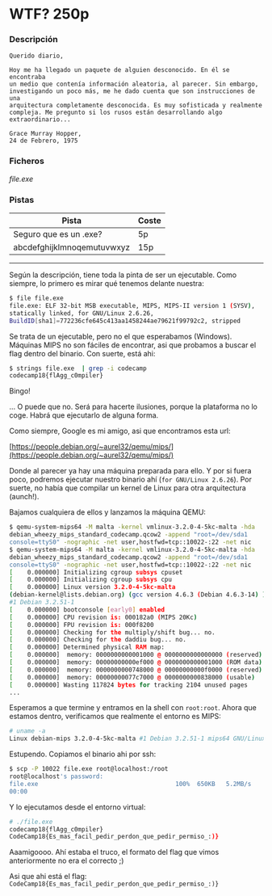 # WTF? 250p

### Descripción
```
Querido diario,

Hoy me ha llegado un paquete de alguien desconocido. En él se encontraba 
un medio que contenía información aleatoria, al parecer. Sin embargo, 
investigando un poco más, me he dado cuenta que son instrucciones de una 
arquitectura completamente desconocida. Es muy sofisticada y realmente 
compleja. Me pregunto si los rusos están desarrollando algo 
extraordinario...

Grace Murray Hopper,
24 de Febrero, 1975
```

### Ficheros
*file.exe*

### Pistas
Pista|Coste
---|---|
Seguro que es un .exe?|5p|
abcdefghijklmnoqemutuvwxyz|15p|
---

Según la descripción, tiene toda la pinta de ser un ejecutable. Como 
siempre, lo primero es mirar qué tenemos delante nuestra:

```bash
$ file file.exe 
file.exe: ELF 32-bit MSB executable, MIPS, MIPS-II version 1 (SYSV), 
statically linked, for GNU/Linux 2.6.26, 
BuildID[sha1]=772236cfe645c413aa1458244ae79621f99792c2, stripped
```

Se trata de un ejecutable, pero no el que esperabamos (Windows). 
Máquinas MIPS no son fáciles de encontrar, asi que probamos a buscar el 
flag dentro del binario. Con suerte, está ahi:

```bash
$ strings file.exe  | grep -i codecamp
codecamp18{flAgg_c0mpiler}
```

Bingo!

... O puede que no. Será para hacerte ilusiones, porque la plataforma no 
lo coge. Habrá que ejecutarlo de alguna forma.

Como siempre, Google es mi amigo, asi que encontramos esta url:

[https://people.debian.org/~aurel32/qemu/mips/](https://people.debian.org/~aurel32/qemu/mips/)

Donde al parecer ya hay una máquina preparada para ello. Y por si fuera 
poco, podremos ejecutar nuestro binario ahí (`for GNU/Linux 2.6.26`). 
Por suerte, no había que compilar un kernel de Linux para otra 
arquitectura (aunch!).

Bajamos cualquiera de ellos y lanzamos la máquina QEMU:
```bash
$ qemu-system-mips64 -M malta -kernel vmlinux-3.2.0-4-5kc-malta -hda 
debian_wheezy_mips_standard_codecamp.qcow2 -append "root=/dev/sda1 
console=ttyS0" -nographic -net user,hostfwd=tcp::10022-:22 -net nic
$ qemu-system-mips64 -M malta -kernel vmlinux-3.2.0-4-5kc-malta -hda 
debian_wheezy_mips_standard_codecamp.qcow2 -append "root=/dev/sda1 
console=ttyS0" -nographic -net user,hostfwd=tcp::10022-:22 -net nic
[    0.000000] Initializing cgroup subsys cpuset
[    0.000000] Initializing cgroup subsys cpu
[    0.000000] Linux version 3.2.0-4-5kc-malta 
(debian-kernel@lists.debian.org) (gcc version 4.6.3 (Debian 4.6.3-14) ) 
#1 Debian 3.2.51-1
[    0.000000] bootconsole [early0] enabled
[    0.000000] CPU revision is: 000182a0 (MIPS 20Kc)
[    0.000000] FPU revision is: 000f8200
[    0.000000] Checking for the multiply/shift bug... no.
[    0.000000] Checking for the daddiu bug... no.
[    0.000000] Determined physical RAM map:
[    0.000000]  memory: 0000000000001000 @ 0000000000000000 (reserved)
[    0.000000]  memory: 00000000000ef000 @ 0000000000001000 (ROM data)
[    0.000000]  memory: 0000000000748000 @ 00000000000f0000 (reserved)
[    0.000000]  memory: 00000000077c7000 @ 0000000000838000 (usable)
[    0.000000] Wasting 117824 bytes for tracking 2104 unused pages
...
```
Esperamos a que termine y entramos en la shell con `root:root`. Ahora 
que estamos dentro, verificamos que realmente el entorno es MIPS:
```bash
# uname -a
Linux debian-mips 3.2.0-4-5kc-malta #1 Debian 3.2.51-1 mips64 GNU/Linux
```

Estupendo. Copiamos el binario ahi por ssh:
```bash
$ scp -P 10022 file.exe root@localhost:/root
root@localhost's password: 
file.exe                                      100%  650KB   5.2MB/s   
00:00
```

Y lo ejecutamos desde el entorno virtual:
```bash
# ./file.exe 
codecamp18{flAgg_c0mpiler}
CodeCamp18{Es_mas_facil_pedir_perdon_que_pedir_permiso_:)}
```

Aaamigoooo. Ahí estaba el truco, el formato del flag que vimos 
anteriormente no era el correcto ;)

Asi que ahi está el flag:
`CodeCamp18{Es_mas_facil_pedir_perdon_que_pedir_permiso_:)}`
